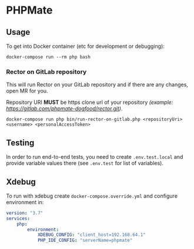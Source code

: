 # PHPMate

## Usage

To get into Docker container (etc for development or debugging):

```shell
docker-compose run --rm php bash
```

### Rector on GitLab repository

This will run Rector on your GitLab repository and if there are any changes, open MR for you.

Repository URI **MUST** be https clone url of your repository *(example: https://gitlab.com/phpmate-dogfood/rector.git)*.

```shell
docker-compose run php bin/run-rector-on-gitlab.php <repositoryUri> <username> <personalAccessToken>
```

## Testing

In order to run end-to-end tests, you need to create `.env.test.local` and provide variable values there (see `.env.test` for list of variables).

## Xdebug

To run with xdebug create `docker-compose.override.yml` and configure environment in:
```yaml
version: "3.7"
services:
    php:
        environment:
            XDEBUG_CONFIG: "client_host=192.168.64.1"
            PHP_IDE_CONFIG: "serverName=phpmate"
```
